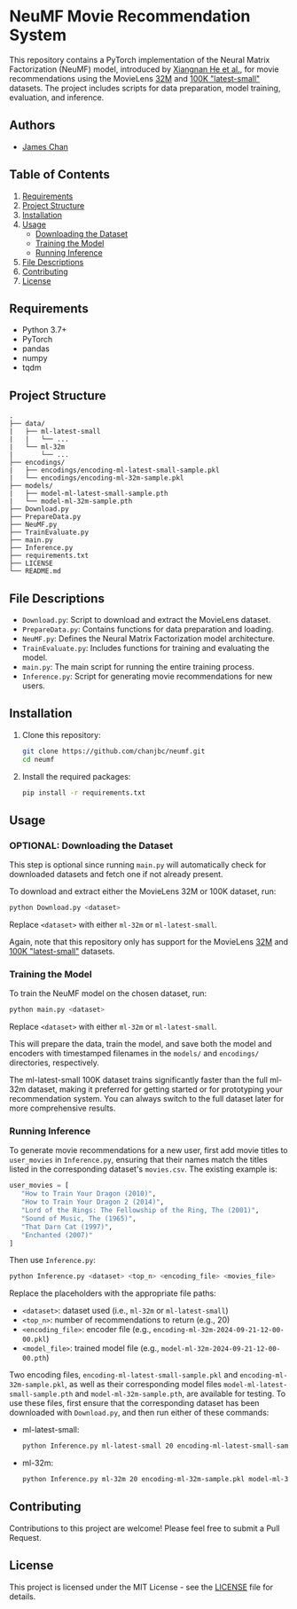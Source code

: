 # NeuMF Movie Recommendation System

This repository contains a PyTorch implementation of the Neural Matrix Factorization (NeuMF) model, introduced by [Xiangnan He et al.](http://dx.doi.org/10.1145/3038912.3052569), for movie recommendations using the MovieLens [32M](https://grouplens.org/datasets/movielens/32m/) and [100K "latest-small"](https://grouplens.org/datasets/movielens/latest/) datasets. The project includes scripts for data preparation, model training, evaluation, and inference.

## Authors
- [James Chan](https://github.com/chanjbc)


## Table of Contents

1. [Requirements](#requirements)
2. [Project Structure](#project-structure)
3. [Installation](#installation)
4. [Usage](#usage)
   - [Downloading the Dataset](#downloading-the-dataset)
   - [Training the Model](#training-the-model)
   - [Running Inference](#running-inference)
5. [File Descriptions](#file-descriptions)
6. [Contributing](#contributing)
7. [License](#license)

## Requirements

- Python 3.7+
- PyTorch
- pandas
- numpy
- tqdm

## Project Structure

```
.
├── data/
|   ├── ml-latest-small
|   |   └── ...
|   └── ml-32m
|       └── ...
├── encodings/
|   ├── encodings/encoding-ml-latest-small-sample.pkl
|   └── encodings/encoding-ml-32m-sample.pkl
├── models/
|   ├── model-ml-latest-small-sample.pth
|   └── model-ml-32m-sample.pth
├── Download.py
├── PrepareData.py
├── NeuMF.py
├── TrainEvaluate.py
├── main.py
├── Inference.py
├── requirements.txt
├── LICENSE
└── README.md
```

## File Descriptions

- `Download.py`: Script to download and extract the MovieLens dataset.
- `PrepareData.py`: Contains functions for data preparation and loading.
- `NeuMF.py`: Defines the Neural Matrix Factorization model architecture.
- `TrainEvaluate.py`: Includes functions for training and evaluating the model.
- `main.py`: The main script for running the entire training process.
- `Inference.py`: Script for generating movie recommendations for new users.

## Installation

1. Clone this repository:
   ```bash
   git clone https://github.com/chanjbc/neumf.git
   cd neumf
   ```

2. Install the required packages:
   ```bash
   pip install -r requirements.txt
   ```

## Usage

### OPTIONAL: Downloading the Dataset

This step is optional since running `main.py` will automatically check for downloaded datasets and fetch one if not already present.

To download and extract either the MovieLens 32M or 100K dataset, run:

```bash
python Download.py <dataset>
```

Replace `<dataset>` with either `ml-32m` or `ml-latest-small`.

Again, note that this repository only has support for the MovieLens [32M](https://grouplens.org/datasets/movielens/32m/) and [100K "latest-small"](https://grouplens.org/datasets/movielens/latest/) datasets.

### Training the Model

To train the NeuMF model on the chosen dataset, run:

```bash
python main.py <dataset>
```

Replace `<dataset>` with either `ml-32m` or `ml-latest-small`.

This will prepare the data, train the model, and save both the model and encoders with timestamped filenames in the `models/` and `encodings/` directories, respectively.

The ml-latest-small 100K dataset trains significantly faster than the full ml-32m dataset, making it preferred for getting started or for prototyping your recommendation system. You can always switch to the full dataset later for more comprehensive results.

### Running Inference

To generate movie recommendations for a new user, first add movie titles to `user_movies` in `Inference.py`, ensuring that their names match the titles listed in the corresponding dataset's `movies.csv`. The existing example is:

```python
user_movies = [
   "How to Train Your Dragon (2010)",
   "How to Train Your Dragon 2 (2014)",
   "Lord of the Rings: The Fellowship of the Ring, The (2001)",
   "Sound of Music, The (1965)",
   "That Darn Cat (1997)",
   "Enchanted (2007)"
]
```

Then use `Inference.py`:

```bash
python Inference.py <dataset> <top_n> <encoding_file> <movies_file>
```

Replace the placeholders with the appropriate file paths:
- `<dataset>`: dataset used (i.e., `ml-32m` or `ml-latest-small`)
- `<top_n>`: number of recommendations to return (e.g., 20)
- `<encoding_file>`: encoder file (e.g., `encoding-ml-32m-2024-09-21-12-00-00.pkl`)
- `<model_file>`: trained model file (e.g., `model-ml-32m-2024-09-21-12-00-00.pth`)

Two encoding files, `encoding-ml-latest-small-sample.pkl` and `encoding-ml-32m-sample.pkl`, as well as their corresponding model files `model-ml-latest-small-sample.pth` and `model-ml-32m-sample.pth`, are available for testing. To use these files, first ensure that the corresponding dataset has been downloaded with `Download.py`, and then run either of these commands:

- ml-latest-small:
   ```bash
   python Inference.py ml-latest-small 20 encoding-ml-latest-small-sample.pkl model-ml-latest-small-sample.pth
   ```

- ml-32m:
   ```bash
   python Inference.py ml-32m 20 encoding-ml-32m-sample.pkl model-ml-32m-sample.pth
   ```

## Contributing

Contributions to this project are welcome! Please feel free to submit a Pull Request.

## License

This project is licensed under the MIT License - see the [LICENSE](LICENSE) file for details.
